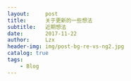 ```yaml
---
layout:     post
title:      关于更新的一些想法
subtitle:   近期想法
date:       2017-11-22
author:     Lzx
header-img: img/post-bg-re-vs-ng2.jpg
catalog: true
tags:
    - Blog
---
```

